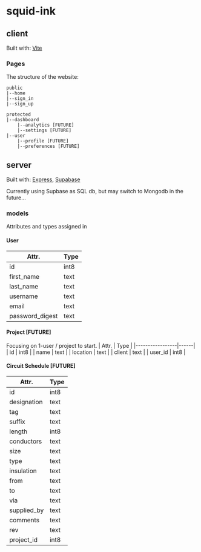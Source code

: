 # squid-ink

## client
Built with: [Vite](https://vite.dev/)

### Pages
The structure of the website:
```
public
|--home
|--sign_in
|--sign_up

protected
|--dashboard
    |--analytics [FUTURE]
    |--settings [FUTURE]
|--user
    |--profile [FUTURE]
    |--preferences [FUTURE]
```

## server
Built with: [Express](https://expressjs.com/), [Supabase](https://supabase.com/)

Currently using Supbase as SQL db, but may switch to Mongodb in the future...

### models

Attributes and types assigned in 

#### User
|      Attr.      | Type |
|-----------------|------|
| id              | int8 |
| first_name      | text |
| last_name       | text |
| username        | text |
| email           | text |
| password_digest | text |

#### Project [FUTURE]
Focusing on 1-user / project to start.
|      Attr.      | Type |
|-----------------|------|
| id              | int8 |
| name            | text |
| location        | text |
| client          | text |
| user_id         | int8 |

#### Circuit Schedule [FUTURE]
|      Attr.      | Type |
|-----------------|------|
| id              | int8 |
| designation     | text |
| tag             | text |
| suffix          | text |
| length          | int8 |
| conductors      | text |
| size            | text |
| type            | text |
| insulation      | text |
| from            | text |
| to              | text |
| via             | text |
| supplied_by     | text |
| comments        | text |
| rev             | text |
| project_id      | int8 |